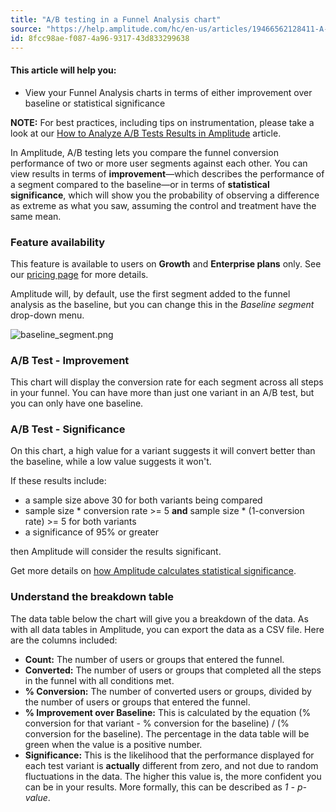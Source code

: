 ```yaml
---
title: "A/B testing in a Funnel Analysis chart"
source: "https://help.amplitude.com/hc/en-us/articles/19466562128411-A-B-testing-in-a-Funnel-Analysis-chart"
id: 8fcc98ae-f087-4a96-9317-43d833299638
---
```


#### This article will help you:

* View your Funnel Analysis charts in terms of either improvement over baseline or statistical significance

**NOTE:** For best practices, including tips on instrumentation, please take a look at our [How to Analyze A/B Tests Results in Amplitude](/get-started/analyze-a-b-test-results) article.  

In Amplitude, A/B testing lets you compare the funnel conversion performance of two or more user segments against each other. You can view results in terms of **improvement**—which describes the performance of a segment compared to the baseline—or in terms of **statistical significance**, which will show you the probability of observing a difference as extreme as what you saw, assuming the control and treatment have the same mean.

### Feature availability

This feature is available to users on **Growth** and **Enterprise plans** only. See our [pricing page](https://amplitude.com/pricing) for more details.

Amplitude will, by default, use the first segment added to the funnel analysis as the baseline, but you can change this in the *Baseline segment* drop-down menu.

![baseline_segment.png](/output/img/funnel-analysis/baseline-segment-png.png)

### A/B Test - Improvement

This chart will display the conversion rate for each segment across all steps in your funnel. You can have more than just one variant in an A/B test, but you can only have one baseline.

### A/B Test - Significance

On this chart, a high value for a variant suggests it will convert better than the baseline, while a low value suggests it won't.

If these results include:

* a sample size above 30 for both variants being compared
* sample size \* conversion rate >= 5 **and** sample size \* (1-conversion rate) >= 5 for both variants
* a significance of 95% or greater

then Amplitude will consider the results significant.

Get more details on [how Amplitude calculates statistical significance](https://help.amplitude.com/hc/en-us/articles/360053484751).

### Understand the breakdown table

The data table below the chart will give you a breakdown of the data. As with all data tables in Amplitude, you can export the data as a CSV file. Here are the columns included:

* **Count:** The number of users or groups that entered the funnel.
* **Converted:** The number of users or groups that completed all the steps in the funnel with all conditions met.
* **% Conversion:** The number of converted users or groups, divided by the number of users or groups that entered the funnel.
* **% Improvement over Baseline:** This is calculated by the equation (% conversion for that variant - % conversion for the baseline) / (% conversion for the baseline). The percentage in the data table will be green when the value is a positive number.
* **Significance:** This is the likelihood that the performance displayed for each test variant is **actually** different from zero, and not due to random fluctuations in the data. The higher this value is, the more confident you can be in your results. More formally, this can be described as *1 - p-value*.

## 
